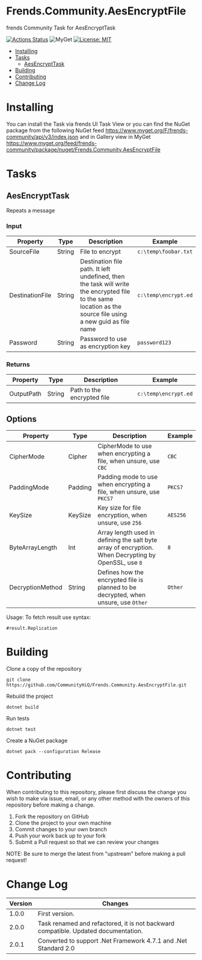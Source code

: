 # Frends.Community.AesEncryptFile

frends Community Task for AesEncryptTask

[![Actions Status](https://github.com/CommunityHiQ/Frends.Community.AesEncryptFile/workflows/PackAndPushAfterMerge/badge.svg)](https://github.com/CommunityHiQ/Frends.Community.AesEncryptFile/actions) ![MyGet](https://img.shields.io/myget/frends-community/v/Frends.Community.AesEncryptFile) [![License: MIT](https://img.shields.io/badge/License-MIT-yellow.svg)](https://opensource.org/licenses/MIT) 

- [Installing](#installing)
- [Tasks](#tasks)
     - [AesEncryptTask](#AesEncryptTask)
- [Building](#building)
- [Contributing](#contributing)
- [Change Log](#change-log)

# Installing

You can install the Task via frends UI Task View or you can find the NuGet package from the following NuGet feed
https://www.myget.org/F/frends-community/api/v3/index.json and in Gallery view in MyGet https://www.myget.org/feed/frends-community/package/nuget/Frends.Community.AesEncryptFile

# Tasks

## AesEncryptTask

Repeats a message

### Input

| Property | Type | Description | Example |
| ---------|------|-------------|---------|
| SourceFile | String | File to encrypt | `c:\temp\foobar.txt` |
| DestinationFile | String | Destination file path. It left undefined, then the task will write the encrypted file to the same location as the source file using a new guid as file name | `c:\temp\encrypt.ed` |
| Password | String | Password to use as encryption key | `password123` |

### Returns

| Property | Type | Description | Example |
| ---------|------|-------------|---------|
| OutputPath | String | Path to the encrypted file | `c:\temp\encrypt.ed` |

## Options

| Property | Type | Description | Example |
| ---------|------|-------------|---------|
| CipherMode | Cipher | CipherMode to use when encrypting a file, when unsure, use `CBC` | `CBC` |
| PaddingMode| Padding | Padding mode to use when encrypting a file, when unsure, use `PKCS7` | `PKCS7` |
| KeySize | KeySize | Key size for file encryption, when unsure, use `256` | `AES256` |
| ByteArrayLength | Int | Array length used in defining the salt byte array of encryption. When Decrypting by OpenSSL, use `8` | `8` |
| DecryptionMethod | String | Defines how the encrypted file is planned to be decrypted, when unsure, use `Other` | `Other` |

Usage:
To fetch result use syntax:

`#result.Replication`

# Building

Clone a copy of the repository

`git clone https://github.com/CommunityHiQ/Frends.Community.AesEncryptFile.git`

Rebuild the project

`dotnet build`

Run tests

`dotnet test`

Create a NuGet package

`dotnet pack --configuration Release`

# Contributing
When contributing to this repository, please first discuss the change you wish to make via issue, email, or any other method with the owners of this repository before making a change.

1. Fork the repository on GitHub
2. Clone the project to your own machine
3. Commit changes to your own branch
4. Push your work back up to your fork
5. Submit a Pull request so that we can review your changes

NOTE: Be sure to merge the latest from "upstream" before making a pull request!

# Change Log

| Version | Changes |
| ----- | ----- |
| 1.0.0 | First version. |
| 2.0.0 | Task renamed and refactored, it is not backward compatible. Updated documentation. |
| 2.0.1 | Converted to support .Net Framework 4.7.1 and .Net Standard 2.0